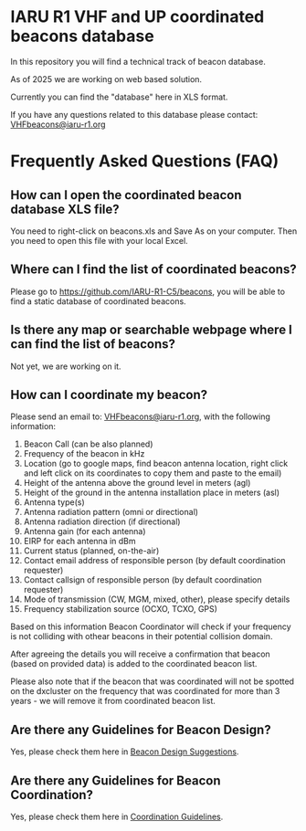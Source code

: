 # IARU R1 VHF and UP coordinated beacons database

In this repository you will find a technical track of beacon database.

As of 2025 we are working on web based solution.

Currently you can find the "database" here in XLS format.

If you have any questions related to this database please contact: VHFbeacons@iaru-r1.org

# Frequently Asked Questions (FAQ)

## How can I open the coordinated beacon database XLS file?

You need to right-click on beacons.xls and Save As on your computer.
Then you need to open this file with your local Excel.

## Where can I find the list of coordinated beacons?

Please go to https://github.com/IARU-R1-C5/beacons, you will be able to find a static database of coordinated beacons.

## Is there any map or searchable webpage where I can find the list of beacons?

Not yet, we are working on it.

## How can I coordinate my beacon?

Please send an email to: VHFbeacons@iaru-r1.org, with the following information:

1. Beacon Call (can be also planned)
2. Frequency of the beacon in kHz
3. Location (go to google maps, find beacon antenna location, right click and left click on its coordinates to copy them and paste to the email)
4. Height of the antenna above the ground level in meters (agl)
5. Height of the ground in the antenna installation place in meters (asl)
6. Antenna type(s)
7. Antenna radiation pattern (omni or directional)
8. Antenna radiation direction (if directional)
9. Antenna gain (for each antenna)
9. EIRP for each antenna in dBm
10. Current status (planned, on-the-air)
11. Contact email address of responsible person (by default coordination requester)
12. Contact callsign of responsible person (by default coordination requester)
13. Mode of transmission (CW, MGM, mixed, other), please specify details
14. Frequency stabilization source (OCXO, TCXO, GPS)

Based on this information Beacon Coordinator will check if your frequency is not colliding with othear beacons in their potential collision domain.

After agreeing the details you will receive a confirmation that beacon (based on provided data) is added to the coordinated beacon list.

Please also note that if the beacon that was coordinated will not be spotted on the dxcluster on the frequency that was coordinated for more than 3 years - we will remove it from coordinated beacon list.

## Are there any Guidelines for Beacon Design?

Yes, please check them here in [Beacon Design Suggestions](BeaconDesignSuggestions.md).

## Are there any Guidelines for Beacon Coordination?

Yes, please check them here in [Coordination Guidelines](CoordinationGuidelines.md).

